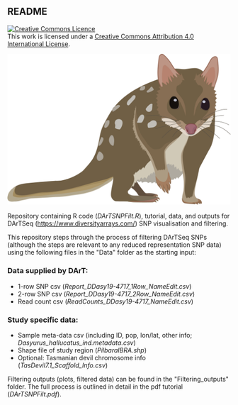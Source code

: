 ## README

<a rel="license" href="http://creativecommons.org/licenses/by/4.0/"><img alt="Creative Commons Licence" style="border-width:0" src="https://i.creativecommons.org/l/by/4.0/88x31.png" /></a><br />This work is licensed under a <a rel="license" href="http://creativecommons.org/licenses/by/4.0/">Creative Commons Attribution 4.0 International License</a>.

![](Data/Quoll.png)

Repository containing R code (*DArTSNPFilt.R*), tutorial, data, and outputs for DArTSeq (https://www.diversityarrays.com/) SNP visualisation and filtering. 

This repository steps through the process of filtering DArTSeq SNPs (although the steps are relevant to any reduced representation SNP data) using the following files in the "Data" folder as the starting input:  

### Data supplied by DArT:
* 1-row SNP csv (*Report_DDasy19-4717_1Row_NameEdit.csv*)  
* 2-row SNP csv (*Report_DDasy19-4717_2Row_NameEdit.csv*)  
* Read count csv (*ReadCounts_DDasy19-4717_NameEdit.csv*)  

### Study specific data:  
* Sample meta-data csv (including ID, pop, lon/lat, other info; *Dasyurus_hallucatus_ind.metadata.csv*)  
* Shape file of study region (*PilbaraIBRA.shp*)  
* Optional: Tasmanian devil chromosome info (*TasDevil7.1_Scaffold_Info.csv*)  

Filtering outputs (plots, filtered data) can be found in the "Filtering_outputs" folder. The full process is outlined in detail in the pdf tutorial (*DArTSNPFilt.pdf*).